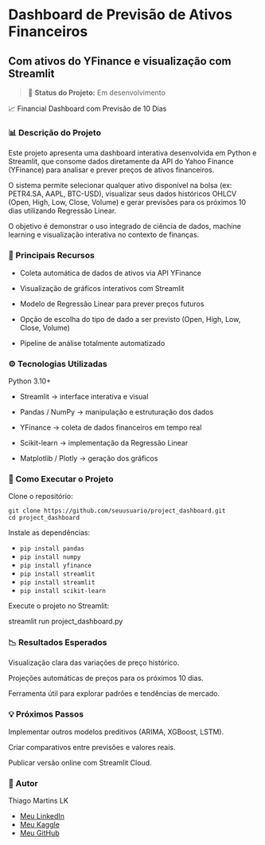 # Dashboard de Previsão de Ativos Financeiros
## Com ativos do YFinance e visualização com Streamlit 

> 🚧 **Status do Projeto:** Em desenvolvimento

📈 Financial Dashboard com Previsão de 10 Dias  

### 📊 Descrição do Projeto  

Este projeto apresenta uma dashboard interativa desenvolvida em Python e Streamlit, que consome dados diretamente da API do Yahoo Finance (YFinance) para analisar e prever preços de ativos financeiros.

O sistema permite selecionar qualquer ativo disponível na bolsa (ex: PETR4.SA, AAPL, BTC-USD), visualizar seus dados históricos OHLCV (Open, High, Low, Close, Volume) e gerar previsões para os próximos 10 dias utilizando Regressão Linear.

O objetivo é demonstrar o uso integrado de ciência de dados, machine learning e visualização interativa no contexto de finanças.  
  
### 🧠 Principais Recursos

- Coleta automática de dados de ativos via API YFinance

- Visualização de gráficos interativos com Streamlit

- Modelo de Regressão Linear para prever preços futuros

- Opção de escolha do tipo de dado a ser previsto (Open, High, Low, Close, Volume)

- Pipeline de análise totalmente automatizado

### ⚙️ Tecnologias Utilizadas

Python 3.10+

- Streamlit → interface interativa e visual

- Pandas / NumPy → manipulação e estruturação dos dados

- YFinance → coleta de dados financeiros em tempo real

- Scikit-learn → implementação da Regressão Linear

- Matplotlib / Plotly → geração dos gráficos

### 🚀 Como Executar o Projeto

Clone o repositório:

`git clone https://github.com/seuusuario/project_dashboard.git`  
`cd project_dashboard`  


Instale as dependências:

- `pip install pandas`
- `pip install numpy`
- `pip install yfinance`
- `pip install streamlit`
- `pip install streamlit`
- `pip install scikit-learn`



Execute o projeto no Streamlit:

streamlit run project_dashboard.py

### 📉 Resultados Esperados

Visualização clara das variações de preço histórico.

Projeções automáticas de preços para os próximos 10 dias.

Ferramenta útil para explorar padrões e tendências de mercado.

### 💡 Próximos Passos

Implementar outros modelos preditivos (ARIMA, XGBoost, LSTM).

Criar comparativos entre previsões e valores reais.

Publicar versão online com Streamlit Cloud.

### 💼 Autor

Thiago Martins LK
- <a href="https://www.linkedin.com/in/thiagomartinslk" target="_blank">Meu LinkedIn</a>
- <a href="https://www.kaggle.com/thiagomartinslk" target="_blank">Meu Kaggle</a>
- <a href="https://github.com/ThiagoMSLK" target="_blank">Meu GitHub</a>

